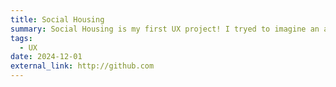```yaml
---
title: Social Housing
summary: Social Housing is my first UX project! I tryed to imagine an application to streamline the renting process starting from research stage. Still work in progress!
tags:
  - UX
date: 2024-12-01
external_link: http://github.com
---
```

